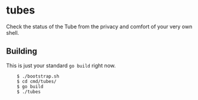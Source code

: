 # tubes

Check the status of the Tube from the privacy and comfort of your very own shell.

## Building

This is just your standard `go build` right now.

        $ ./bootstrap.sh
        $ cd cmd/tubes/
        $ go build
        $ ./tubes


